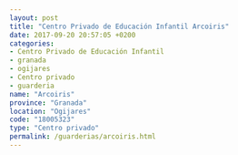 ```yaml
---
layout: post
title: "Centro Privado de Educación Infantil Arcoiris"
date: 2017-09-20 20:57:05 +0200
categories:
- Centro Privado de Educación Infantil
- granada
- ogijares
- Centro privado
- guarderia
name: "Arcoiris"
province: "Granada"
location: "Ogijares"
code: "18005323"
type: "Centro privado"
permalink: /guarderias/arcoiris.html
---
```

